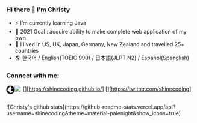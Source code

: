 ### Hi there 👋 I'm Christy

- ⚡ I’m currently learning Java
- 🎯 2021 Goal : acquire ability to make complete web application of my own
- 🚀 I lived in US, UK, Japan, Germany, New Zealand and travelled 25+ countries
- 🌎 한국어 / English(TOEIC 990) / 日本語(JLPT N2) / Español(Spanglish)


### Connect with me:
[<img align="left" width="22px" src="https://raw.githubusercontent.com/iconic/open-iconic/master/svg/globe.svg" />][https://shinecoding.github.io/]
[<img align="left" width="22px" src="https://cdn.jsdelivr.net/npm/simple-icons@v3/icons/twitter.svg" />][https://twitter.com/shinecoding]

<br/>
![Christy's github stats](https://github-readme-stats.vercel.app/api?username=shinecoding&theme=material-palenight&show_icons=true)

